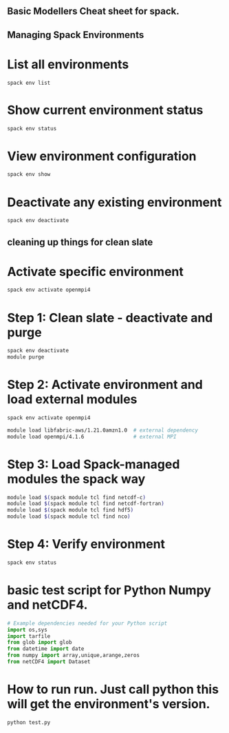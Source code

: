 
## Basic Modellers Cheat sheet for spack. 

## Managing Spack Environments
# List all environments
```
spack env list
```

# Show current environment status
```bash
spack env status
```

# View environment configuration
```bash
spack env show
```

# Deactivate any existing environment
```bash
spack env deactivate
```
## cleaning up things for clean slate

# Activate specific environment
```bash
spack env activate openmpi4
```

# Step 1: Clean slate - deactivate and purge

```bash
spack env deactivate
module purge
```

# Step 2: Activate environment and load external modules
```bash
spack env activate openmpi4
```

```bash
module load libfabric-aws/1.21.0amzn1.0  # external dependency
module load openmpi/4.1.6                # external MPI
```

# Step 3: Load Spack-managed modules the spack way

```bash
module load $(spack module tcl find netcdf-c)
module load $(spack module tcl find netcdf-fortran)
module load $(spack module tcl find hdf5)
module load $(spack module tcl find nco)
```

# Step 4: Verify environment

```bash
spack env status
```

# basic test script for Python Numpy and netCDF4.

```python
# Example dependencies needed for your Python script
import os,sys
import tarfile
from glob import glob
from datetime import date
from numpy import array,unique,arange,zeros
from netCDF4 import Dataset
```

# How to run run. Just call python this will get the environment's version.  

```shell
python test.py 
```
